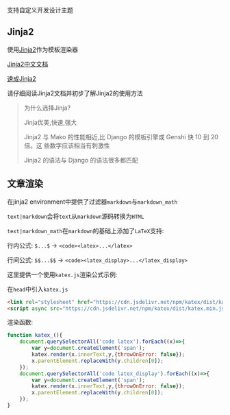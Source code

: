 支持自定义开发设计主题

## Jinja2

使用[Jinja2](https://github.com/pallets/jinja)作为模板渲染器

[Jinja2中文文档](http://docs.jinkan.org/docs/jinja2/)

[速成Jinja2](http://docs.jinkan.org/docs/jinja2/templates.html)

请仔细阅读Jinja2文档并初步了解Jinja2的使用方法

> 为什么选择Jinja?
>
> Jinja优美,快速,强大
>
> Jinja2 与 Mako 的性能相近,比 Django 的模板引擎或 Genshi 快 10 到 20 倍。这 些数字应该相当有刺激性
> 
> Jinja2 的语法与 Django 的语法很多都匹配

## 文章渲染

在jinja2 environment中提供了过滤器`markdown`与`markdown_math`

`text|markdown`会将`text`从`markdown`源码转换为`HTML`

`text|markdown_math`在`markdown`的基础上添加了`LaTeX`支持:

行内公式: `$...$` -> `<code><latex>...</latex>`

行间公式: `$$...$$` -> `<code><latex_display>...</latex_display>`

这里提供一个使用`katex.js`渲染公式示例:

在`head`中引入`katex.js`

```html
<link rel="stylesheet" href="https://cdn.jsdelivr.net/npm/katex/dist/katex.min.css">
<script async src="https://cdn.jsdelivr.net/npm/katex/dist/katex.min.js"></script>
```

渲染函数:

```javascript
function katex_(){
    document.querySelectorAll('code latex').forEach((x)=>{
        var y=document.createElement('span');
        katex.render(x.innerText,y,{throwOnError: false});
        x.parentElement.replaceWith(y.children[0]);
    });
    document.querySelectorAll('code latex_display').forEach((x)=>{
        var y=document.createElement('span');
        katex.render(x.innerText,y,{throwOnError: false});
        x.parentElement.replaceWith(y.children[0]);
    });
}
```